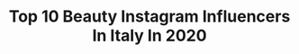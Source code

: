 ---
title: Top 10 Beauty Instagram Influencers In Italy In 2020
description: >-
  Find top beauty Instagram influencers in Italy in 2020. Most popular hashtags: #fashioninspo #quarantinelife #hairstyle #vintage.
platform: Instagram
profiles:
  - username: "siledona"
    fullname: >-
      Sile
    location: "Italy"
    followers: 15476
    engagement: 1603
    commentsToLikes: 0.597085
    id: ck13byiddxrgy0i1987nbvc01
    verified: false
    hashtags: "#outfitstyle, #byechristmas, #weekendmood, #meditazione"
  - username: "liquorsbeauty"
    fullname: >-
      Luca 🐆🇮🇹
    location: "Italy"
    followers: 27842
    engagement: 1162
    commentsToLikes: 0.162792
    id: ck138czq8fn0e0i19kkek2r3r
    verified: false
    hashtags: "#flower, #manga, #bodypainting, #rainonme"
  - username: "vatalaromonica"
    fullname: >-
      Monica Vatalaro
    location: "Italy"
    followers: 22686
    engagement: 905
    commentsToLikes: 0.065678
    id: ck9wdvymfhifj0j78lnpd1god
    verified: false
    hashtags: "#hair, #feetmodel, #piedini, #coronavirus"
  - username: "bonaldiconcetta"
    fullname: >-
      Concetta Bonaldi
    location: "Italy"
    followers: 79007
    engagement: 1067
    commentsToLikes: 0.064535
    id: ckaoyj912hp6o0i78d6n73bt3
    verified: false
    hashtags: "#fase3, #alliesoftheplanet, #ichbleibezuhause, #mochi"
  - username: "sophieshohet"
    fullname: >-
      Sophie | Fashion, Cars, Beauty
    location: "Italy"
    followers: 72478
    engagement: 710
    commentsToLikes: 0.126007
    id: ck136j8w76rf50i19kmsywg59
    verified: false
    hashtags: "#farfetch, #miniladydior, #bentley, #autumnfashion"
  - username: "danieledevitis_mua"
    fullname: >-
      Daniele De Vitis
    location: "Italy"
    followers: 9791
    engagement: 1309
    commentsToLikes: 0.067279
    id: ck6u72esej2um0j71eql9kibw
    verified: false
    hashtags: "#posereference, #theartistssquad, #scruffygay, #portrait"
  - username: "evinalepotilnica"
    fullname: >-
      Eva Centrih
    location: "Italy"
    followers: 22685
    engagement: 1146
    commentsToLikes: 0.054845
    id: ck5bxmk27o02v0i112p4c2cqi
    verified: false
    hashtags: "#ostajamdoma, #skincare, #lavita, #mbills"
  - username: "jessicaazannoni"
    fullname: >-
      J E S S I CA  Z.
    location: "Italy"
    followers: 48280
    engagement: 650
    commentsToLikes: 0.057283
    id: ck8wgc1lch2yx0j785styl98l
    verified: false
    hashtags: "#elegantoutfit, #photoshoot, #modeling, #inspostyle"
  - username: "tannaz_gy"
    fullname: >-
      TANNAZ
    location: "Italy"
    followers: 4652
    engagement: 4721
    commentsToLikes: 0.098481
    id: ckaot5gpuugot0i78y4e8udmt
    verified: false
    hashtags: "#volgoitalia, #bruges, #cosenza, #ortigia"
  - username: "chiarabullo_makeup"
    fullname: >-
      CHIARA BULLO MAKE UP
    location: "Italy"
    followers: 24960
    engagement: 1033
    commentsToLikes: 0.046368
    id: ck5py5pigufv90i11h6mej8z8
    verified: false
    hashtags: "#goodhairday, #blacksmokeyeye, #nudelip, #redheadgirl"
---